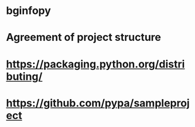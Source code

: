 # bginfopy
#
# Agreement of project structure
# https://packaging.python.org/distributing/
# https://github.com/pypa/sampleproject